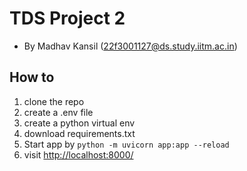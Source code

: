 # TDS Project 2

- By Madhav Kansil (22f3001127@ds.study.iitm.ac.in)


## How to

1) clone the repo
2) create a .env file
3) create a python virtual env
4) download requirements.txt
5) Start app by ```python -m uvicorn app:app --reload```
6) visit [http://localhost:8000/](http://localhost:8000/)
